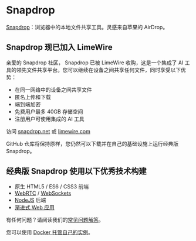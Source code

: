 # Snapdrop

[Snapdrop](https://snapdrop.net)：浏览器中的本地文件共享工具。灵感来自苹果的 AirDrop。

## Snapdrop 现已加入 LimeWire
亲爱的 Snapdrop 社区，
Snapdrop 已被 LimeWire 收购，这是一个集成了 AI 工具的领先文件共享平台。您可以继续在设备之间共享任何文件，同时享受以下优势：
* 在同一网络中的设备之间共享文件
* 匿名上传和下载
* 端到端加密
* 免费用户最多 40GB 存储空间
* 注册用户可使用集成的 AI 工具

访问 [snapdrop.net](https://snapdrop.net) 或 [limewire.com](https://limewire.com)

GitHub 仓库将保持原样，您仍然可以下载并在自己的基础设施上运行经典版 Snapdrop。

## 经典版 Snapdrop 使用以下优秀技术构建
* 原生 HTML5 / ES6 / CSS3 前端
* [WebRTC](http://webrtc.org/) / [WebSockets](http://www.websocket.org/)
* [NodeJS](https://nodejs.org/en/) 后端
* [渐进式 Web 应用](https://wikipedia.org/wiki/Progressive_Web_App)

有任何问题？请阅读我们的[常见问题解答](/docs/faq.zh-CN.md)。

您可以使用 [Docker 托管自己的实例](/docs/local-dev.zh-CN.md)。 
